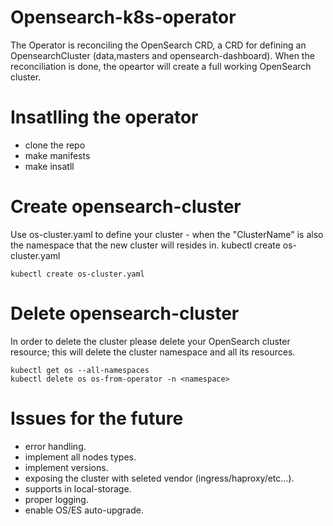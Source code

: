 # Opensearch-k8s-operator
The Operator is reconciling the OpenSearch CRD, a CRD for defining an OpensearchCluster (data,masters and opensearch-dashboard).
When the reconciliation is done, the opeartor will create a full working OpenSearch cluster.

# Insatlling the operator
  - clone the repo
  - make manifests
  - make insatll

# Create opensearch-cluster
Use os-cluster.yaml to define your cluster - when the "ClusterName" is also the namespace that the new cluster will resides in.
kubectl create os-cluster.yaml

    kubectl create os-cluster.yaml
    
# Delete opensearch-cluster
 In order to delete the cluster please delete your OpenSearch cluster resource; this will delete the cluster namespace and all its resources.
 
    kubectl get os --all-namespaces
    kubectl delete os os-from-operator -n <namespace>
    
 # Issues for the future 
  - error handling.
  - implement all nodes types.
  - implement versions.
  - exposing the cluster with seleted vendor (ingress/haproxy/etc...).
  - supports in local-storage.
  - proper logging.
  - enable OS/ES auto-upgrade.
